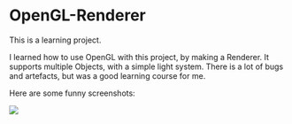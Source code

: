 # OpenGL-Renderer
This is a learning project.

I learned how to use OpenGL with this project, by making a Renderer.
It supports multiple Objects, with a simple light system.
There is a lot of bugs and artefacts, but was a good learning course for me.

Here are some funny screenshots:

![](https://gfycat.com/helpfulwarmheartedcivet)
